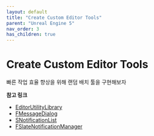 ```yaml
---
layout: default
title: "Create Custom Editor Tools"
parent: "Unreal Engine 5"
nav_order: 3
has_children: true
---
```


# Create Custom Editor Tools

빠른 작업 효율 향상을 위해 랜덤 배치 툴을 구현해보자

**참고 링크**

- [EditorUtilityLibrary](https://dev.epicgames.com/documentation/en-us/unreal-engine/API/Editor/Blutility/UEditorUtilityLibrary)
- [FMessageDialog](https://dev.epicgames.com/documentation/en-us/unreal-engine/API/Runtime/Core/Misc/FMessageDialog)
- [SNotificationList](https://dev.epicgames.com/documentation/en-us/unreal-engine/API/Runtime/Slate/Widgets/Notifications/SNotificationList?application_version=4.27)
- [FSlateNotificationManager](https://dev.epicgames.com/documentation/en-us/unreal-engine/API/Runtime/Slate/Framework/Notifications/FSlateNotificationManager?application_version=4.27)